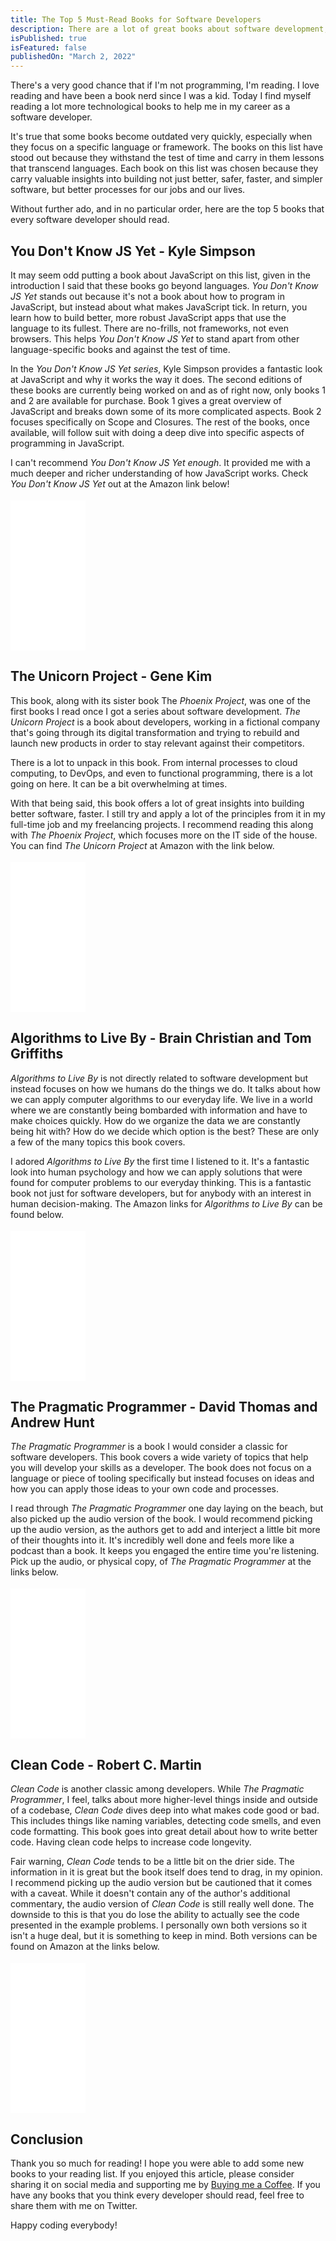```yaml
---
title: The Top 5 Must-Read Books for Software Developers
description: There are a lot of great books about software development, but these books are some that every developer should read!
isPublished: true
isFeatured: false
publishedOn: "March 2, 2022"
---
```


There's a very good chance that if I'm not programming, I'm reading. I love reading and have been a book nerd since I was a kid. Today I find myself reading a lot more technological books to help me in my career as a software developer.

It's true that some books become outdated very quickly, especially when they focus on a specific language or framework. The books on this list have stood out because they withstand the test of time and carry in them lessons that transcend languages. Each book on this list was chosen because they carry valuable insights into building not just better, safer, faster, and simpler software, but better processes for our jobs and our lives.

Without further ado, and in no particular order, here are the top 5 books that every software developer should read.

## You Don't Know JS Yet - Kyle Simpson

It may seem odd putting a book about JavaScript on this list, given in the introduction I said that these books go beyond languages. _You Don't Know JS Yet_ stands out because it's not a book about how to program in JavaScript, but instead about what makes JavaScript tick. In return, you learn how to build better, more robust JavaScript apps that use the language to its fullest. There are no-frills, not frameworks, not even browsers. This helps _You Don't Know JS Yet_ to stand apart from other language-specific books and against the test of time.

In the _You Don't Know JS Yet series_, Kyle Simpson provides a fantastic look at JavaScript and why it works the way it does. The second editions of these books are currently being worked on and as of right now, only books 1 and 2 are available for purchase. Book 1 gives a great overview of JavaScript and breaks down some of its more complicated aspects. Book 2 focuses specifically on Scope and Closures. The rest of the books, once available, will follow suit with doing a deep dive into specific aspects of programming in JavaScript.

I can't recommend _You Don't Know JS Yet enough_. It provided me with a much deeper and richer understanding of how JavaScript works. Check _You Don't Know JS Yet_ out at the Amazon link below!

<div style="margin-bottom:18px;margin-top:18px;">
<iframe sandbox="allow-popups allow-scripts allow-modals allow-forms allow-same-origin" style="width:120px;height:240px;margin:auto" marginwidth="0" marginheight="0" scrolling="no" frameborder="0" src="//ws-na.amazon-adsystem.com/widgets/q?ServiceVersion=20070822&OneJS=1&Operation=GetAdHtml&MarketPlace=US&source=ss&ref=as_ss_li_til&ad_type=product_link&tracking_id=brockherion-20&language=en_US&marketplace=amazon&region=US&placement=B084DFZ6GW&asins=B084DFZ6GW&linkId=75214e63bb826403913e4544f3f856da&show_border=true&link_opens_in_new_window=true"></iframe>
</div>

## The Unicorn Project - Gene Kim

This book, along with its sister book The _Phoenix Project_, was one of the first books I read once I got a series about software development. _The Unicorn Project_ is a book about developers, working in a fictional company that's going through its digital transformation and trying to rebuild and launch new products in order to stay relevant against their competitors.

There is a lot to unpack in this book. From internal processes to cloud computing, to DevOps, and even to functional programming, there is a lot going on here. It can be a bit overwhelming at times.

With that being said, this book offers a lot of great insights into building better software, faster. I still try and apply a lot of the principles from it in my full-time job and my freelancing projects. I recommend reading this along with _The Phoenix Project_, which focuses more on the IT side of the house. You can find _The Unicorn Project_ at Amazon with the link below.

<div style="margin-bottom:18px;margin-top:18px;">
<iframe sandbox="allow-popups allow-scripts allow-modals allow-forms allow-same-origin" style="width:120px;height:240px;margin:auto" marginwidth="0" marginheight="0" scrolling="no" frameborder="0" src="//ws-na.amazon-adsystem.com/widgets/q?ServiceVersion=20070822&OneJS=1&Operation=GetAdHtml&MarketPlace=US&source=ss&ref=as_ss_li_til&ad_type=product_link&tracking_id=brockherion-20&language=en_US&marketplace=amazon&region=US&placement=1942788762&asins=1942788762&linkId=8b1a24a5ceb0abd24283424d52c1ff3d&show_border=true&link_opens_in_new_window=true"></iframe>
</div>

## Algorithms to Live By - Brain Christian and Tom Griffiths

_Algorithms to Live By_ is not directly related to software development but instead focuses on how we humans do the things we do. It talks about how we can apply computer algorithms to our everyday life. We live in a world where we are constantly being bombarded with information and have to make choices quickly. How do we organize the data we are constantly being hit with? How do we decide which option is the best? These are only a few of the many topics this book covers.

I adored _Algorithms to Live By_ the first time I listened to it. It's a fantastic look into human psychology and how we can apply solutions that were found for computer problems to our everyday thinking. This is a fantastic book not just for software developers, but for anybody with an interest in human decision-making. The Amazon links for _Algorithms to Live By_ can be found below.

<div style="margin-bottom:18px;margin-top:18px;">
<iframe sandbox="allow-popups allow-scripts allow-modals allow-forms allow-same-origin" style="width:120px;height:240px;margin:auto" marginwidth="0" marginheight="0" scrolling="no" frameborder="0" src="//ws-na.amazon-adsystem.com/widgets/q?ServiceVersion=20070822&OneJS=1&Operation=GetAdHtml&MarketPlace=US&source=ss&ref=as_ss_li_til&ad_type=product_link&tracking_id=brockherion-20&language=en_US&marketplace=amazon&region=US&placement=1250118360&asins=1250118360&linkId=226b50dcf420f9630f08603133d55698&show_border=true&link_opens_in_new_window=true"></iframe>
</div>

## The Pragmatic Programmer - David Thomas and Andrew Hunt

_The Pragmatic Programmer_ is a book I would consider a classic for software developers. This book covers a wide variety of topics that help you will develop your skills as a developer. The book does not focus on a language or piece of tooling specifically but instead focuses on ideas and how you can apply those ideas to your own code and processes.

I read through _The Pragmatic Programmer_ one day laying on the beach, but also picked up the audio version of the book. I would recommend picking up the audio version, as the authors get to add and interject a little bit more of their thoughts into it. It's incredibly well done and feels more like a podcast than a book. It keeps you engaged the entire time you're listening. Pick up the audio, or physical copy, of _The Pragmatic Programmer_ at the links below.

<div style="margin-bottom:18px;margin-top:18px;">
<iframe sandbox="allow-popups allow-scripts allow-modals allow-forms allow-same-origin" style="width:120px;height:240px;margin:auto" marginwidth="0" marginheight="0" scrolling="no" frameborder="0" src="//ws-na.amazon-adsystem.com/widgets/q?ServiceVersion=20070822&OneJS=1&Operation=GetAdHtml&MarketPlace=US&source=ss&ref=as_ss_li_til&ad_type=product_link&tracking_id=brockherion-20&language=en_US&marketplace=amazon&region=US&placement=0135957052&asins=0135957052&linkId=c3c370755233618112cd5b603413d828&show_border=true&link_opens_in_new_window=true"></iframe>
</div>

## Clean Code - Robert C. Martin

_Clean Code_ is another classic among developers. While _The Pragmatic Programmer_, I feel, talks about more higher-level things inside and outside of a codebase, _Clean Code_ dives deep into what makes code good or bad. This includes things like naming variables, detecting code smells, and even code formatting. This book goes into great detail about how to write better code. Having clean code helps to increase code longevity.

Fair warning, _Clean Code_ tends to be a little bit on the drier side. The information in it is great but the book itself does tend to drag, in my opinion. I recommend picking up the audio version but be cautioned that it comes with a caveat. While it doesn't contain any of the author's additional commentary, the audio version of _Clean Code_ is still really well done. The downside to this is that you do lose the ability to actually see the code presented in the example problems. I personally own both versions so it isn't a huge deal, but it is something to keep in mind. Both versions can be found on Amazon at the links below.

<div style="margin-bottom:18px;margin-top:18px;">
<iframe sandbox="allow-popups allow-scripts allow-modals allow-forms allow-same-origin" style="width:120px;height:240px;margin:auto" marginwidth="0" marginheight="0" scrolling="no" frameborder="0" src="//ws-na.amazon-adsystem.com/widgets/q?ServiceVersion=20070822&OneJS=1&Operation=GetAdHtml&MarketPlace=US&source=ss&ref=as_ss_li_til&ad_type=product_link&tracking_id=brockherion-20&language=en_US&marketplace=amazon&region=US&placement=0132350882&asins=0132350882&linkId=5d7fa032d310fe56cbb1be75b58cd625&show_border=true&link_opens_in_new_window=true"></iframe>
</div>

## Conclusion

Thank you so much for reading! I hope you were able to add some new books to your reading list. If you enjoyed this article, please consider sharing it on social media and supporting me by [Buying me a Coffee](https://www.buymeacoffee.com/brockherion). If you have any books that you think every developer should read, feel free to share them with me on Twitter.

Happy coding everybody!

